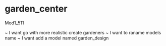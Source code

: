 # garden_center
Mod1_511

~ I want go with more realistic create gardeners 
~ I want to raname models name
~ I want add a model named garden_design 